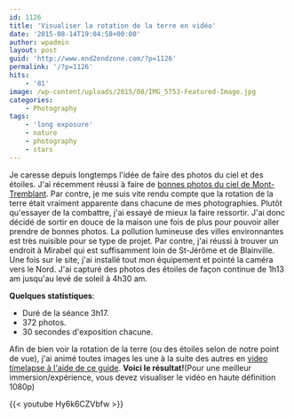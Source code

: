 ```yaml
---
id: 1126
title: 'Visualiser la rotation de la terre en vidéo'
date: '2015-08-14T19:04:58+00:00'
author: wpadmin
layout: post
guid: 'http://www.end2endzone.com/?p=1126'
permalink: '/?p=1126'
hits:
    - '81'
image: /wp-content/uploads/2015/08/IMG_5753-Featured-Image.jpg
categories:
    - Photography
tags:
    - 'long exposure'
    - nature
    - photography
    - stars
---
```


Je caresse depuis longtemps l'idée de faire des photos du ciel et des étoiles. J'ai récemment réussi à faire de [bonnes photos du ciel de Mont-Tremblant](/ciel-etoile-au-parc-nationale-du-mont-tremblant/). Par contre, je me suis vite rendu compte que la rotation de la terre était vraiment apparente dans chacune de mes photographies. Plutôt qu'essayer de la combattre, j'ai essayé de mieux la faire ressortir. J'ai donc décidé de sortir en douce de la maison une fois de plus pour pouvoir aller prendre de bonnes photos. La pollution lumineuse des villes environnantes est très nuisible pour se type de projet. Par contre, j'ai réussi à trouver un endroit à Mirabel qui est suffisamment loin de St-Jérôme et de Blainville. Une fois sur le site, j'ai installé tout mon équipement et pointé la caméra vers le Nord. J'ai capturé des photos des étoiles de façon continue de 1h13 am jusqu'au levé de soleil à 4h30 am.

**Quelques statistiques**:

- Duré de la séance 3h17.
- 372 photos.
- 30 secondes d'exposition chacune.

Afin de bien voir la rotation de la terre (ou des étoiles selon de notre point de vue), j'ai animé toutes images les une à la suite des autres en [video timelapse à l'aide de ce guide](/how-to-make-a-time-lapse-video-with-free-tools-and-a-dslr-camera/). **Voici le résultat!**(Pour une meilleur immersion/expérience, vous devez visualiser le vidéo en haute définition 1080p)

{{< youtube Hy6k6CZVbfw >}}
